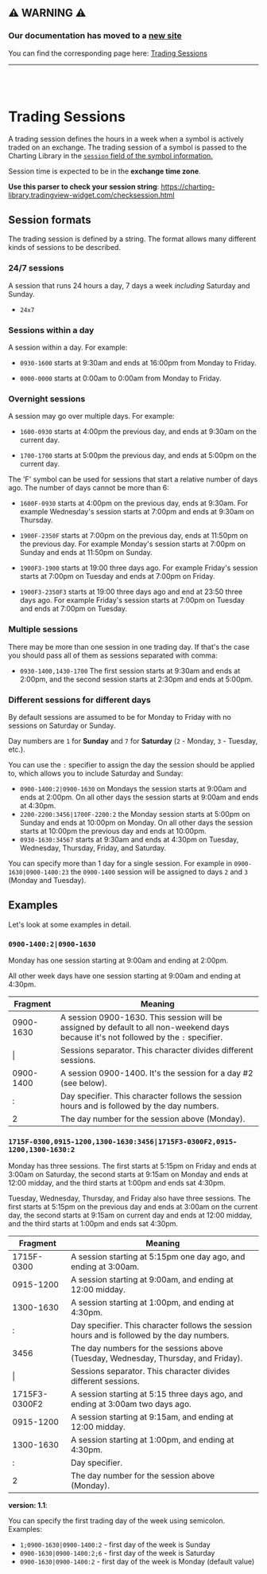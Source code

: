 ## :warning: WARNING :warning:

### Our documentation has moved to a [new site](https://www.tradingview.com/charting-library-docs/)

You can find the corresponding page here: [Trading Sessions
](https://www.tradingview.com/charting-library-docs/latest/connecting_data/Trading-Sessions)

---

<br/>
<br/>

# Trading Sessions

A trading session defines the hours in a week when a symbol is actively traded on an exchange. The trading session of a symbol is passed to the Charting Library in the [`session` field of the symbol information.](Symbology#session)

Session time is expected to be in the **exchange time zone**.

**Use this parser to check your session string**: <https://charting-library.tradingview-widget.com/checksession.html>

## Session formats

The trading session is defined by a string. The format allows many different kinds of sessions to be described.

### 24/7 sessions

A session that runs 24 hours a day, 7 days a week _including_ Saturday and Sunday.

* `24x7`

### Sessions within a day

A session within a day. For example:

* `0930-1600` starts at 9:30am and ends at 16:00pm from Monday to Friday.

* `0000-0000` starts at 0:00am to 0:00am from Monday to Friday.

### Overnight sessions

A session may go over multiple days. For example:

* `1600-0930` starts at 4:00pm the previous day, and ends at 9:30am on the current day.

* `1700-1700` starts at 5:00pm the previous day, and ends at 5:00pm on the current day.

The 'F' symbol can be used for sessions that start a relative number of days ago. The number of days cannot be more than 6:

* `1600F-0930` starts at 4:00pm on the previous day, ends at 9:30am. For example Wednesday's session starts at 7:00pm and ends at 9:30am on Thursday.

* `1900F-2350F` starts at 7:00pm on the previous day, ends at 11:50pm on the previous day. For example Monday's session starts at 7:00pm on Sunday and ends at 11:50pm on Sunday.

* `1900F3-1900` starts at 19:00 three days ago. For example Friday's session starts at 7:00pm on Tuesday and ends at 7:00pm on Friday.

* `1900F3-2350F3` starts at 19:00 three days ago and end at 23:50 three days ago. For example Friday's session starts at 7:00pm on Tuesday and ends at 7:00pm on Tuesday.

### Multiple sessions

There may be more than one session in one trading day. If that's the case you should pass all of them as sessions separated with comma:

* `0930-1400,1430-1700` The first session starts at 9:30am and ends at 2:00pm, and the second session starts at 2:30pm and ends at 5:00pm.

### Different sessions for different days

By default sessions are assumed to be for Monday to Friday with no sessions on Saturday or Sunday.

Day numbers are `1` for **Sunday** and `7` for **Saturday** (`2` - Monday, `3` - Tuesday, etc.).

You can use the `:` specifier to assign the day the session should be applied to, which allows you to include Saturday and Sunday:

* `0900-1400:2|0900-1630` on Mondays the session starts at 9:00am and ends at 2:00pm. On all other days the session starts at 9:00am and ends at 4:30pm.
* `2200-2200:3456|1700F-2200:2` the Monday session starts at 5:00pm on Sunday and ends at 10:00pm on Monday. On all other days the session starts at 10:00pm the previous day and ends at 10:00pm.
* `0930-1630:34567` starts at 9:30am and ends at 4:30pm on Tuesday, Wednesday, Thursday, Friday, and Saturday.

You can specify more than 1 day for a single session. For example in `0900-1630|0900-1400:23` the `0900-1400` session will be assigned to days `2` and `3` (Monday and Tuesday).

## Examples

Let's look at some examples in detail.

### `0900-1400:2|0900-1630`

Monday has one session starting at 9:00am and ending at 2:00pm.

All other week days have one session starting at 9:00am and ending at 4:30pm.

Fragment | Meaning
---------|--------
0900-1630|A session 0900-1630. This session will be assigned by default to all non-weekend days because it's not followed by the `:` specifier.
&#124;|Sessions separator. This character divides different sessions.
0900-1400|A session 0900-1400. It's the session for a day #2 (see below).
:|Day specifier. This character follows the session hours and is followed by the day numbers.
2|The day number for the session above (Monday).

### `1715F-0300,0915-1200,1300-1630:3456|1715F3-0300F2,0915-1200,1300-1630:2`

Monday has three sessions. The first starts at 5:15pm on Friday and ends at 3:00am on Saturday, the second starts at 9:15am on Monday and ends at 12:00 midday, and the third starts at 1:00pm and ends sat 4:30pm.

Tuesday, Wednesday, Thursday, and Friday also have three sessions. The first starts at 5:15pm on the previous day and ends at 3:00am on the current day, the second starts at 9:15am on current day and ends at 12:00 midday, and the third starts at 1:00pm and ends sat 4:30pm.

Fragment | Meaning
---------|--------
1715F-0300|A session starting at 5:15pm one day ago, and ending at 3:00am.
0915-1200|A session starting at 9:00am, and ending at 12:00 midday.
1300-1630|A session starting at 1:00pm, and ending at 4:30pm.
:|Day specifier. This character follows the session hours and is followed by the day numbers.
3456|The day numbers for the sessions above (Tuesday, Wednesday, Thursday, and Friday).
&#124;|Sessions separator. This character divides different sessions.
1715F3-0300F2|A session starting at 5:15 three days ago, and ending at 3:00am two days ago.
0915-1200|A session starting at 9:15am, and ending at 12:00 midday.
1300-1630|A session starting at 1:00pm, and ending at 4:30pm.
:|Day specifier.
2|The day number for the session above (Monday).

**version: 1.1**:

You can specify the first trading day of the week using semicolon. Examples:

* `1;0900-1630|0900-1400:2` - first day of the week is Sunday
* `0900-1630|0900-1400:2;6` - first day of the week is Saturday
* `0900-1630|0900-1400:2` - first day of the week is Monday (default value)

